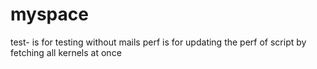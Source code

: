 # myspace
test- is for testing without mails 
perf is for updating the perf of script by fetching all kernels at once 

